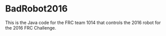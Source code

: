 # BadRobot2016
This is the Java code for the FRC team 1014 that controls the 2016 robot for the 2016 FRC Challenge.
